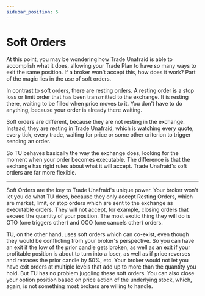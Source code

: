 ```yaml
---
sidebar_position: 5
---
```

# Soft Orders
At this point, you may be wondering how Trade Unafraid is able to accomplish what it does, allowing your Trade Plan to have so many ways to exit the same position.  If a broker won't accept this, how does it work?  Part of the magic lies in the use of soft orders.

In contrast to soft orders, there are resting orders.  A resting order is a stop loss or limit order that has been transmitted to the exchange.  It is resting there, waiting to be filled when price moves to it.  You don't have to do anything, because your order is already there waiting.

Soft orders are different, because they are not resting in the exchange.  Instead, they are resting in Trade Unafraid, which is watching every quote, every tick, every trade, waiting for price or some other criterion to trigger sending an order.

So TU behaves basically the way the exchange does, looking for the moment when your order becomes executable.  The difference is that the exchange has rigid rules about what it will accept.  Trade Unafraid's soft orders are far more flexible.



---


Soft Orders are the key to Trade Unafraid's unique power.  Your broker won't let you do what TU does, because they only accept Resting Orders, which are market, limit, or stop orders which are sent to the exchange as executable orders.  They will not accept, for example, closing orders that exceed the quantity of your position.  The most exotic thing they will do is OTO (one triggers other) and OCO (one cancels other) orders.

TU, on the other hand, uses soft orders which can co-exist, even though they would be conflicting from your broker's perspective.  So you can have an exit if the low of the prior candle gets broken, as well as an exit if your profitable position is about to turn into a loser, as well as if price reverses and retraces the prior candle by 50%, etc.  Your broker would not let you have exit orders at multiple levels that add up to more than the quantity you hold.  But TU has no problem juggling these soft orders.  You can also close your option position based on price action of the underlying stock, which, again, is not something most brokers are willing to handle.
